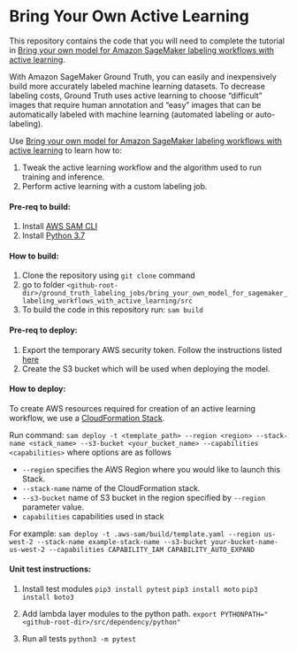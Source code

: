 # Bring Your Own Active Learning

This repository contains the code that you will need to complete the tutorial in [Bring your own model for Amazon SageMaker labeling workflows with active learning](https://aws.amazon.com/blogs/machine-learning/bring-your-own-model-for-amazon-sagemaker-labeling-workflows-with-active-learning/).

With Amazon SageMaker Ground Truth, you can easily and inexpensively build more accurately labeled machine learning datasets. To decrease labeling costs, Ground Truth uses active learning to choose “difficult” images that require human annotation and “easy” images that can be automatically labeled with machine learning (automated labeling or auto-labeling).

Use [Bring your own model for Amazon SageMaker labeling workflows with active learning](https://aws.amazon.com/blogs/machine-learning/bring-your-own-model-for-amazon-sagemaker-labeling-workflows-with-active-learning/) to learn how to:
1) Tweak the active learning workflow and the algorithm used to run training and inference.
2) Perform active learning with a custom labeling job.

#### Pre-req to build:
1) Install [AWS SAM CLI](https://docs.aws.amazon.com/serverless-application-model/latest/developerguide/serverless-sam-cli-install.html)
2) Install [Python 3.7](https://www.python.org/downloads/)

#### How to build:

1) Clone the repository using `git clone` command 
2) go to folder `<github-root-dir>/ground_truth_labeling_jobs/bring_your_own_model_for_sagemaker_labeling_workflows_with_active_learning/src`
3) To build the code in this repository run: `sam build`

#### Pre-req to deploy:
1) Export the temporary AWS security token. Follow the instructions listed [here](https://docs.aws.amazon.com/IAM/latest/UserGuide/id_credentials_temp_use-resources.html#using-temp-creds-sdk-cli)
2) Create the S3 bucket which will be used when deploying the model.

#### How to deploy:
To create AWS resources required for creation of an active learning workflow, we use a [CloudFormation Stack](https://docs.aws.amazon.com/AWSCloudFormation/latest/UserGuide/stacks.html). 

Run command: `sam deploy -t <template_path> --region <region> --stack-name <stack_name> --s3-bucket <your_bucket_name> --capabilities <capabilities>` where options are as follows
  * `--region` specifies the AWS Region where you would like to launch this Stack.
  * `--stack-name` name of the CloudFormation stack. 
  * `--s3-bucket` name of S3 bucket in the region specified by `--region` parameter value.
  * `capabilities` capabilities used in stack

For example:
`sam deploy -t .aws-sam/build/template.yaml --region us-west-2 --stack-name example-stack-name --s3-bucket your-bucket-name-us-west-2 --capabilities CAPABILITY_IAM CAPABILITY_AUTO_EXPAND`

#### Unit test instructions:

1. Install test modules
`pip3 install pytest`
`pip3 install moto`
`pip3 install boto3`

2. Add lambda layer modules to the python path.
`export PYTHONPATH="<github-root-dir>/src/dependency/python"`

3. Run all tests
`python3 -m pytest`
